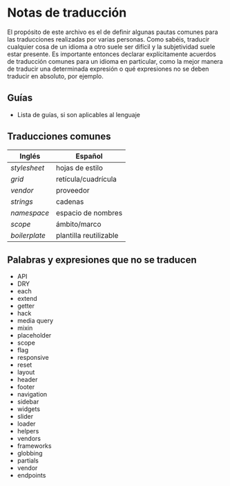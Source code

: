 # Notas de traducción

El propósito de este archivo es el de definir algunas pautas comunes para las traducciones realizadas por varias personas. Como sabéis, traducir cualquier cosa de un idioma a otro suele ser difícil y la subjetividad suele estar presente. Es importante entonces declarar explícitamente acuerdos de traducción comunes para un idioma en particular, como la mejor manera de traducir una determinada expresión o qué expresiones no se deben traducir en absoluto, por ejemplo.

## Guías

* Lista de guías, si son aplicables al lenguaje

## Traducciones comunes

| Inglés                       | Español                |
|------------------------------|----------------------------|
| _stylesheet_                 | hojas de estilo        | 
| _grid_                       | retícula/cuadrícula    | 
| _vendor_                     | proveedor              | 
| _strings_                    | cadenas                | 
| _namespace_                  | espacio de nombres     | 
| _scope_                      | ámbito/marco           | 
| _boilerplate_                | plantilla reutilizable | 

## Palabras y expresiones que no se traducen

* API
* DRY
* each
* extend
* getter
* hack
* media query
* mixin
* placeholder
* scope
* flag
* responsive
* reset
* layout
* header
* footer
* navigation
* sidebar
* widgets
* slider
* loader
* helpers
* vendors
* frameworks
* globbing
* partials
* vendor
* endpoints